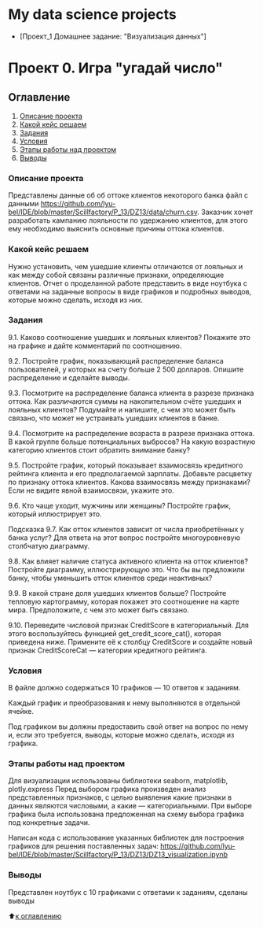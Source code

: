 # My data science projects

* [Проект_1 Домашнее задание: "Визуализация данных"]

# Проект 0. Игра "угадай число"
## Оглавление
1. [Описание проекта](#описание-проекта)
2. [Какой кейс решаем](#какой-кейс-решаем)
3. [Задания](#задания)
4. [Условия](#условия)
5. [Этапы работы над проектом](#этапы-работы-над-проектом)
6. [Выводы](#выводы)
    


### Описание проекта
Представлены данные об об оттоке клиентов некоторого банка
файл с данными https://github.com/lyu-bel/IDE/blob/master/Scillfactory/P_13/DZ13/data/churn.csv. Заказчик хочет  разработать кампанию лояльности по удержанию клиентов, для этого ему необходимо выяснить основные причины оттока клиентов. 

### Какой кейс решаем
Нужно установить, чем ушедшие клиенты отличаются от лояльных и как между собой связаны различные признаки, определяющие клиентов. Отчет о проделанной работе представить в виде ноутбука с ответами на заданные  вопросы в виде графиков и подробных выводов, которые можно сделать, исходя из них.
### Задания

9.1. Каково соотношение ушедших и лояльных клиентов? Покажите это на графике и дайте комментарий по соотношению.

9.2. Постройте график, показывающий распределение баланса пользователей, у которых на счету больше 2 500 долларов. Опишите распределение и сделайте выводы.

9.3. Посмотрите на распределение баланса клиента в разрезе признака оттока. Как различаются суммы на накопительном счёте ушедших и лояльных клиентов? Подумайте и напишите, с чем это может быть связано, что может не устраивать ушедших клиентов в банке.

9.4. Посмотрите на распределение возраста в разрезе признака оттока. В какой группе больше потенциальных выбросов? На какую возрастную категорию клиентов стоит обратить внимание банку?

9.5. Постройте график, который показывает взаимосвязь кредитного рейтинга клиента и его предполагаемой зарплаты. Добавьте расцветку по признаку оттока клиентов. Какова взаимосвязь между признаками? Если не видите явной взаимосвязи, укажите это.

9.6. Кто чаще уходит, мужчины или женщины? Постройте график, который иллюстрирует это.

Подсказка
9.7. Как отток клиентов зависит от числа приобретённых у банка услуг? Для ответа на этот вопрос постройте многоуровневую столбчатую диаграмму.

9.8. Как влияет наличие статуса активного клиента на отток клиентов? Постройте диаграмму, иллюстрирующую это. Что бы вы предложили банку, чтобы уменьшить отток клиентов среди неактивных?

9.9. В какой стране доля ушедших клиентов больше? Постройте тепловую картограмму, которая покажет это соотношение на карте мира. Предположите, с чем это может быть связано.

9.10. Переведите числовой признак CreditScore в категориальный. Для этого воспользуйтесь функцией get_credit_score_cat(), которая приведена ниже. Примените её к столбцу CreditScore и создайте новый признак CreditScoreCat — категории кредитного рейтинга.

### Условия
В файле должно содержаться 10 графиков — 10 ответов к заданиям.

Каждый график и преобразования к нему выполняются в отдельной ячейке.

Под графиком вы должны предоставить свой ответ на вопрос по нему и, если это требуется, выводы, которые можно сделать, исходя из графика.

### Этапы работы над проектом
Для визуализации использованы библиотеки seaborn, matplotlib, plotly.express
Перед выбором графика произведен анализ представленных признаков, с целью выявления какие признаки в данных являются числовыми, а какие — категориальными. 
При выборе графика была использована предложенная на схему выбора графика под конкретные задачи.

Написан кода с использование указанных библиотек для построения графиков для решения поставленных задач: 
https://github.com/lyu-bel/IDE/blob/master/Scillfactory/P_13/DZ13/DZ13_visualization.ipynb

### Выводы
Представлен ноутбук с 10 графиками с ответами к заданиям, сделаны выводы

:arrow_up:[к оглавлению](#оглавление)